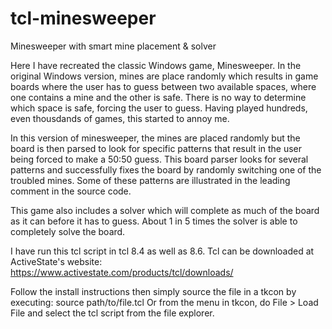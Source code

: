 # tcl-minesweeper
Minesweeper with smart mine placement &amp; solver

Here I have recreated the classic Windows game, Minesweeper. In the original Windows version, mines are place randomly which results in 
game boards where the user has to guess between two available spaces, where one contains a mine and the other is safe. There is no way to
determine which space is safe, forcing the user to guess. Having played hundreds, even thousdands of games, this started to annoy me.

In this version of minesweeper, the mines are placed randomly but the board is then parsed to look for specific patterns that result in
the user being forced to make a 50:50 guess. This board parser looks for several patterns and successfully fixes the board by randomly
switching one of the troubled mines. Some of these patterns are illustrated in the leading comment in the source code.

This game also includes a solver which will complete as much of the board as it can before it has to guess. About 1 in 5 times the solver
is able to completely solve the board.



I have run this tcl script in tcl 8.4 as well as 8.6. Tcl can be downloaded at ActiveState's website: https://www.activestate.com/products/tcl/downloads/

Follow the install instructions then simply source the file in a tkcon by executing:
  source path/to/file.tcl
Or from the menu in tkcon, do File > Load File and select the tcl script from the file explorer.
